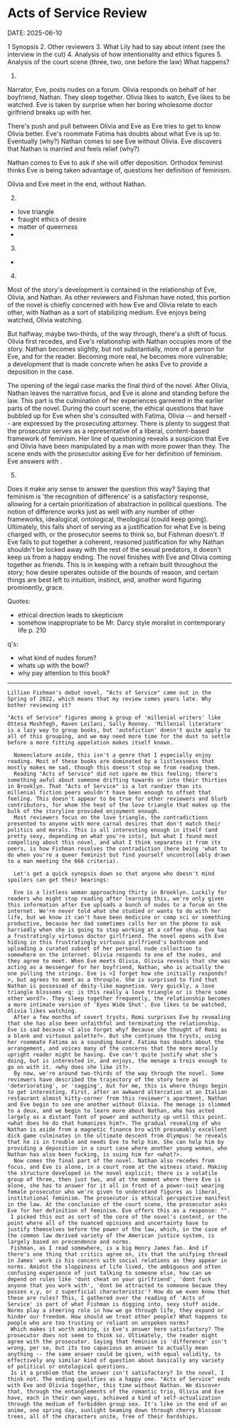 # Acts of Service Review

DATE: 2025-06-10


1 Synopsis
2. Other reviewers
3. What Lily had to say about intent (see the interview in the cut)
4. Analysis of how intentionality and ethics figures
5. Analysis of the court scene (three, two, one before the law)
What happens?

1. 
Narrator, Eve, posts nudes on a forum. Olivia responds on behalf
of her boyfriend, Nathan. They sleep together. Olivia likes to watch,
Eve likes to be watched. Eve is taken by surprise when her boring wholesome
doctor girlfriend breaks up with her.

There's push and pull between Olivia and Eve as Eve tries to get to know Olivia better.
Eve's roommate Fatima has doubts about what Eve is up to.
Eventually (why?) Nathan comes to see Eve without Olivia.
Eve discovers that Nathan is married and feels relief (why?)

Nathan comes to Eve to ask if she will offer deposition. Orthodox feminist
thinks Eve is being taken advantage of, questions her definition of feminism.

Olivia and Eve meet in the end, without Nathan.

2.

- love triangle
- fraught ethics of desire
- matter of queerness
- 

3. 

- 


4.

Most of the story's development is contained in the relationship of Eve, Olivia, and Nathan. As other reviewers
and Fishman have noted, this portion of the novel is chiefly concerned with how Eve and Olivia relate to each
other, with Nathan as a sort of stabilizing medium. Eve enjoys being watched, Olivia watching. 

But halfway, maybe two-thirds, of the way through, there's a shift of focus. Olivia first recedes, and Eve's relationship
with Nathan occupies more of the story. Nathan becomes slightly, but not substantially, more of a person for Eve, and
for the reader. Becoming more real, he becomes more vulnerable; a development that is made concrete when he asks
Eve to provide a deposition in the <what was her name> case.

The opening of the legal case marks the final third of the novel. After Olivia, Nathan leaves the narrative focus, and
Eve is alone and standing before the law. This part is the culmination of her experiences garnered
in the earlier parts of the novel. During the court scene, the ethical questions that have bubbled up for Eve
when she's consulted with Fatima, Olivia -- and herself -- are expressed by the prosecuting attorney. There is
plenty to suggest that the prosecutor serves as a representative of a liberal, content-based framework of feminism.
Her line of questioning reveals a suspicion that Eve and Olivia have been manipulated by a man with more power than they.
The scene ends with the prosecutor asking Eve for her definition of feminism. Eve answers with <whatever that quote is>.

5. 

Does it make any sense to answer the question this way? Saying that feminism is 'the recognition of difference'
is a satisfactory response, allowing for a certain prioritization of abstraction in political questions. The notion of
difference works just as well with any number of other frameworks, idealogical, ontological, theological (could keep going).
Ultimately, this falls short of serving as a justification for what Eve is being charged with, or the prosecutor
seems to think so, but Fishman doesn't. If Eve fails to put together a coherent, reasoned justification for why
Nathan shouldn't be locked away with the rest of the sexual predators, it doesn't keep us from a happy ending.
The novel finishes with Eve and Olivia coming together as friends. This is in keeping with a refrain built throughout
the story; how desire operates outside of the bounds of reason, and certain things are best left to intuition,
instinct, and, another word figuring prominently, grace.






Quotes:
- ethical direction leads to skepticism
- somehow inappropriate to be Mr. Darcy style moralist in contemporary life p. 210


q's:

- what kind of nudes forum? 
- whats up with the bowl?
- why pay attention to this book?


***************************************************


	Lillian Fishman's debut novel, "Acts of Service" came out in the Spring of 2022, which means that my review comes years late. Why bother reviewing it?

	"Acts of Service" figures among a group of 'millenial writers' like Ottesa Moshfegh, Raven Leilani, Sally Rooney. 'Millenial literature' is a lazy way to group books, but 'autofiction' doesn't quite apply to all of this grouping, and we may need more time for the dust to settle before a more fitting appelation makes itself known.

      Nomenclature aside, this isn't a genre that I especially enjoy reading. Most of these books are dominated by a listlessness that mostly makes me sad, though this doesn't stop me from reading them.
      Reading "Acts of Service" did not spare me this feeling; there's something awful about someone drifting towards or into their thirties in Brooklyn. That "Acts of Service" is a lot randier than its millenial fiction peers wouldn't have been enough to offset that feeling. This doesn't appear to be true for other reviewers and blurb contributors, for whom the heat of the love triangle that makes up the bulk of the storyline provided enjoyment enough.
      Most reviewers focus on the love triangle, the contradictions presented to anyone with more carnal desires that don't match their politics and morals. This is all interesting enough in itself (and pretty sexy, depending on what you're into), but what I found most compelling about this novel, and what I think separates it from its peers, is how Fishman resolves the contradiction (here being 'what to do when you're a queer feminist but find yourself uncontrollably drawn to a man meeting the 666 criteria).

      Let's get a quick synopsis down so that anyone who doesn't mind spoilers can get their bearings:

      Eve is a listless woman approaching thirty in Brooklyn. Luckily for readers who might stop reading after learning this, we're only given this information after Eve uploads a bunch of nudes to a forum on the internet. We're never told what she studied or wants to do with her life, but we know it can't have been medicine or comp sci or something productive, because her dad sometimes calls her on the phone to ask harriedly when she is going to stop working at a coffee shop. Eve has a frustratingly virtuous doctor girlfriend. The novel opens with Eve hiding in this frustratingly virtuous girlfriend's bathroom and uploading a curated subset of her personal nude collection to somewhere on the internet. Olivia responds to one of the nudes, and they agree to meet. When Eve meets Olivia, Olivia reveals that she was acting as a messenger for her boyfriend, Nathan, who is actually the one pulling the strings. Eve is <I forget how she initially responds?>, but agrees to meet as a throuple. She is surprised to find that Nathan is possessed of deity-like magnetism. Very quickly, a love triangle blossoms <q: is this really a love triangle or is there some other word?>. They sleep together frequently, the relationship becomes a more intimate version of 'Eyes Wide Shut'. Eve likes to be watched, Olivia likes watching.
      After a few months of covert trysts, Romi surprises Eve by revealing that she has also been unfaithful and terminating the relationship. Eve is sad because <I also forget why? Because she thought of Romi as a blank and virtuous palette?>. But she continues the trysts, using her roommate Fatima as a sounding board. Fatima has doubts about the arrangement, and voices many of the concerns that the more morally upright reader might be having. Eve can't quite justify what she's doing, but is interested in, and enjoys, the menage a trois enough to go on with it. <why does she like it?>.
      By now, we're around two-thirds of the way through the novel. Some reviewers have described the trajectory of the story here as 'deteriorating', or 'sagging', but for me, this is where things begin to get interesting. First, after an awkward altercation at an Italian restaurant almost kitty-corner from this reviewer's apartment, Nathan and Eve begin to see one another without Olivia. The menage is slimmed to a deux, and we begin to learn more about Nathan, who has acted largely as a distant font of power and authority up until this point. <what does he do that humanizes him?>. The gradual revealing of who Nathan is aside from a magnetic finance bro with presumably excellent dick game culminates in the ultimate descent from Olympus: he reveals that he is in trouble and needs Eve to help him. She can help him by providing a deposition in a court case where another young woman, who Nathan has also been fucking, is suing him for <what?>.
      Now comes the final part of the novel. Nathan also recedes from focus, and Eve is alone, in a court room at the witness stand. Making the structure developed in the novel explicit; there is a volatile group of three, then just two, and at the moment where there Eve is alone, she has to answer for it all in front of a power-suit wearing female prosecutor who we're given to understand figures as liberal, institutional feminism. The prosecutor is ethical perspective manifest in the law. At the conclusion of the court scene, the prosecutor asks Eve for her definition of feminism. Eve offers this as a response: "".
     I picked this out as sort of the core of the novel's content, or the point where all of the nuanced opinions and uncertainty have to justify themselves before the power of the law, which, in the case of the common law derived variety of the American justice system, is largely based on precendence and norms.
     Fishman, as I read somewhere, is a big Henry James fan. And if there's one thing that critics agree on, its that the unifying thread in James' work is his concern with social relations as they appear in norms. Amidst the sloppiness of life lived, the ambiguous and often confusing experience of just talking to someone else, how can we depend on rules like 'dont cheat on your girlfriend', 'dont fuck anyone that you work with', 'dont be attracted to someone becaue they posses x,y, or z superficial characteristic'? How do we even know that these are rules? This, I gathered over the reading of 'Acts of Service' is part of what Fishman is digging into, sexy stuff aside. Norms play a steering role in how we go through life, they expand or hinder our freedom. How should we treat other people? What happens to people who are too trusting or reliant on unspoken norms?
     Which makes it worth asking, is Eve's answer here satisfactory? The prosecutor does not seem to think so. Ultimately, the reader might agree with the prosecutor. Saying that feminism is 'difference' isn't wrong, per se, but its too capacious an answer to actually mean anything -- the same answer could be given, with equal validity, to effectively any similar kind of question about basically any variety of political or ontological questions.
     Is it a problem that the answer isn't satisfactory? In the novel, I think not. The ending qualifies as a happy one. "Acts of Service" ends with Eve and Olivia together, this time without Nathan. We discover that, through the entanglements of the romantic trio, Olivia and Eve have, each in their own ways, achieved a kind of self-actualization through the medium of forbidden group sex. It's like in the end of an anime, one spring day, sunlight beaming down through cherry blossom trees, all of the characters unite, free of their hardships. 
     